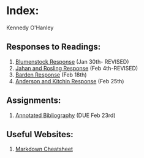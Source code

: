 # Index:

Kennedy O'Hanley

## Responses to Readings:

1. [Blumenstock Response](https://kennedycohanley.github.io/Workshop/blumenstock) (Jan 30th- REVISED)
2. [Jahan and Rosling Response](https://kennedycohanley.github.io/Workshop/jahan_rosling) (Feb 4th-REVISED)
3. [Barden Response](https://kennedycohanley.github.io/Workshop/barden) (Feb 18th)
4. [Anderson and Kitchin Response](https://kennedycohanley.github.io/Workshop/anderson_kitchin) (Feb 25th)

## Assignments:

1. [Annotated Bibliography](https://kennedycohanley.github.io/Workshop/annotatedbibliography) (DUE Feb 23rd)
 
## Useful Websites:

1. [Markdown Cheatsheet](https://github.com/adam-p/markdown-here/wiki/Markdown-Cheatsheet)
